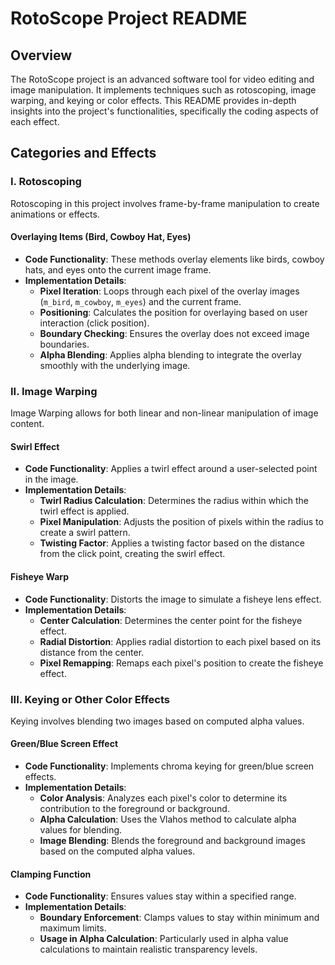 # RotoScope Project README

## Overview
The RotoScope project is an advanced software tool for video editing and image manipulation. It implements techniques such as rotoscoping, image warping, and keying or color effects. This README provides in-depth insights into the project's functionalities, specifically the coding aspects of each effect.

## Categories and Effects

### I. Rotoscoping
Rotoscoping in this project involves frame-by-frame manipulation to create animations or effects.

#### Overlaying Items (Bird, Cowboy Hat, Eyes)
- **Code Functionality**: These methods overlay elements like birds, cowboy hats, and eyes onto the current image frame.
- **Implementation Details**:
  - **Pixel Iteration**: Loops through each pixel of the overlay images (`m_bird`, `m_cowboy`, `m_eyes`) and the current frame.
  - **Positioning**: Calculates the position for overlaying based on user interaction (click position).
  - **Boundary Checking**: Ensures the overlay does not exceed image boundaries.
  - **Alpha Blending**: Applies alpha blending to integrate the overlay smoothly with the underlying image.

### II. Image Warping
Image Warping allows for both linear and non-linear manipulation of image content.

#### Swirl Effect
- **Code Functionality**: Applies a twirl effect around a user-selected point in the image.
- **Implementation Details**:
  - **Twirl Radius Calculation**: Determines the radius within which the twirl effect is applied.
  - **Pixel Manipulation**: Adjusts the position of pixels within the radius to create a swirl pattern.
  - **Twisting Factor**: Applies a twisting factor based on the distance from the click point, creating the swirl effect.

#### Fisheye Warp
- **Code Functionality**: Distorts the image to simulate a fisheye lens effect.
- **Implementation Details**:
  - **Center Calculation**: Determines the center point for the fisheye effect.
  - **Radial Distortion**: Applies radial distortion to each pixel based on its distance from the center.
  - **Pixel Remapping**: Remaps each pixel's position to create the fisheye effect.

### III. Keying or Other Color Effects
Keying involves blending two images based on computed alpha values.

#### Green/Blue Screen Effect
- **Code Functionality**: Implements chroma keying for green/blue screen effects.
- **Implementation Details**:
  - **Color Analysis**: Analyzes each pixel's color to determine its contribution to the foreground or background.
  - **Alpha Calculation**: Uses the Vlahos method to calculate alpha values for blending.
  - **Image Blending**: Blends the foreground and background images based on the computed alpha values.

#### Clamping Function
- **Code Functionality**: Ensures values stay within a specified range.
- **Implementation Details**:
  - **Boundary Enforcement**: Clamps values to stay within minimum and maximum limits.
  - **Usage in Alpha Calculation**: Particularly used in alpha value calculations to maintain realistic transparency levels.
